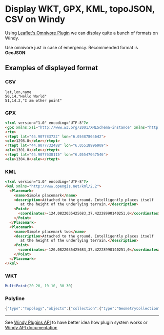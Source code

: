 # Display WKT, GPX, KML, topoJSON, CSV on Windy
Using [Leaflet's Omnivore Plugin](https://github.com/mapbox/leaflet-omnivore) we can display quite a bunch of formats on Windy.

Use omnivore just in case of emergency. Recommended format is **GeoJSON**

## Examples of displayed format
### CSV
```
lat,lon,name
50,14,"Hello World"
51,14.2,"I am other point"
```

### GPX
```html
<?xml version="1.0" encoding="UTF-8"?>
<gpx xmlns:xsi="http://www.w3.org/2001/XMLSchema-instance" xmlns="http://www.topografix.com/GPX/1/0" version="1.0" xsi:schemaLocation="http://www.topografix.com/GPX/1/0 http://www.topografix.com/GPX/1/0/gpx.xsd" creator="gpx.py -- https://github.com/tkrajina/gpxpy">
<rte>
<rtept lat="44.907783722" lon="6.05487864642">
<ele>1298.0</ele></rtept>
<rtept lat="44.9077732488" lon="6.05518996909">
<ele>1301.0</ele></rtept>
<rtept lat="44.9077638115" lon="6.05547047546">
<ele>1304.0</ele></rtept>
```

### KML
```html
<?xml version="1.0" encoding="UTF-8"?>
<kml xmlns="http://www.opengis.net/kml/2.2">
  <Placemark>
    <name>Simple placemark</name>
    <description>Attached to the ground. Intelligently places itself
       at the height of the underlying terrain.</description>
    <Point>
      <coordinates>-124.0822035425683,37.42228990140251,0</coordinates>
    </Point>
  </Placemark>
  <Placemark>
    <name>Simple placemark two</name>
    <description>Attached to the ground. Intelligently places itself
       at the height of the underlying terrain.</description>
    <Point>
      <coordinates>-120.0822035425683,37.42228990140251,0</coordinates>
    </Point>
  </Placemark>
</kml>
```

### WKT
```js
MultiPoint(20 20, 10 10, 30 30)
```

### Polyline
```js
{"type":"Topology","objects":{"collection":{"type":"GeometryCollection","geometries":[{"type":"LineString","arcs":[0]}]}},"arcs":[[[0,2202],[3273,6332],[655,-8534],[1726,7176],[4345,2823]]],"bbox":[3.1640625,41.77131167976407,62.22656249999999,54.57206165565852],"transform":{"scale":[0.005906840684068406,0.0012802030178912344],"translate":[3.1640625,41
```


-----------------

See [Windy Plugins API](../../docs/WINDY_PLUGIN.md) to have better idea how plugin system works or [Windy API documentation](../../docs/WINDY_API.md)
